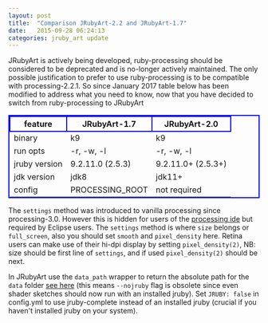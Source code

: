 ```yaml
---
layout: post
title:  "Comparison JRubyArt-2.2 and JRubyArt-1.7"
date:   2015-09-28 06:24:13
categories: jruby_art update
---
```


JRubyArt is actively being developed, ruby-processing should be considered to be deprecated and is no-longer actively maintained.  The only possible justification to prefer to use ruby-processing is to be compatible with processing-2.2.1. So since January 2017 table below has been modified to address what you need to know, now that you have decided to switch from ruby-processing to JRubyArt

<style>
table{
    border-collapse: collapse;
    border-spacing: 0;
    border:2px solid #0000FF;
}

th{
    border:2px solid #0000FF;
}
</style>

|feature       |  JRubyArt-1.7     |  JRubyArt-2.0           |
|----------    |---------------    |-----------              |
|binary        |k9                 |k9                       |
|run opts      |-r, -w, -l         |-r, -w, -l               |
|jruby version |9.2.11.0 (2.5.3)    |9.2.11.0+  (2.5.3+)       |
|jdk version   |jdk8               |jdk11+                   |
|config        |PROCESSING_ROOT    |not required             |


The `settings` method was introduced to vanilla processing since processing-3.0. However this is hidden for users of the [processing ide][settings] but required by Eclipse users. The `settings` method is where `size` belongs or `full_screen`, also you should set `smooth` and `pixel_density` here. Retina users can make use of their hi-dpi display by setting `pixel_density(2)`, NB: size should be first line of `settings`, and if used `pixel_density(2)` should be next.

In JRubyArt use the `data_path` wrapper to return the absolute path for the `data` folder [see here][here] (this means `--nojruby` flag is obsolete since even shader sketches should now run with an installed jruby). Set `JRUBY: false` in config.yml to use jruby-complete instead of an installed jruby (crucial if you haven't installed jruby on your system).

[settings]:https://processing.org/reference/settings_.html
[here]:{{site.github.url}}/data_path/
